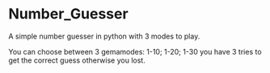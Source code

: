# Number_Guesser
A simple number guesser in python with 3 modes to play.

You can choose between 3 gemamodes:
1-10; 1-20; 1-30
you have 3 tries to get the correct guess otherwise you lost.
